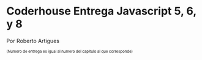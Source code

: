 # Coderhouse Entrega Javascript 5, 6, y 8
Por Roberto Artigues

<sub><sup>(Numero de entrega es igual al numero del capitulo al que corresponde)</sup></sub>
